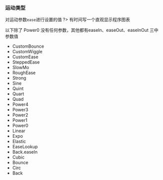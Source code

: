 ### 运动类型
 对运动参数`ease`进行设置的值
?> 有时间写一个直观显示程序图表

以下除了 Power0 没有任何参数，其他都有easeIn、easeOut、easeInOut 三中参数值

 -  CustomBounce
 -  CustomWiggle
 -  CustomEase
 -  SteppedEase
 -  SlowMo
 -  RoughEase
 -  Strong
 -  Sine
 -  Quint
 -  Quart
 -  Quad
 -  Power4
 -  Power3
 -  Power2
 -  Power1
 -  Power0
 -  Linear
 -  Expo
 -  Elastic
 -  EaseLookup
 -  Back.easeIn
 -  Cubic
 -  Bounce
 -  Circ
 -  Back
